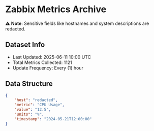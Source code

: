 # Zabbix Metrics Archive

⚠️ **Note**: Sensitive fields like hostnames and system descriptions are redacted.

## Dataset Info
- Last Updated: 2025-06-11 10:00 UTC
- Total Metrics Collected: 1121
- Update Frequency: Every (1) hour

## Data Structure
```json
{
    "host": "redacted",
    "metric": "CPU Usage",
    "value": "12.5",
    "units": "%",
    "timestamp": "2024-05-21T12:00:00"
}
```
